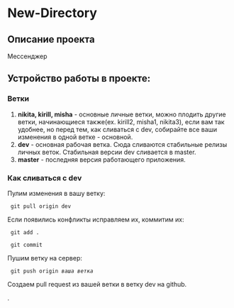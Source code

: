 # New-Directory
## Описание проекта
Мессенджер
## Устройство работы в проекте:
### Ветки
1. **nikita, kirill, misha** - основные личные ветки, можно плодить другие ветки, начинающиеся также(ex. kirill2, misha1, nikita3), если вам так удобнее, но перед тем, как сливаться с  dev, собирайте все ваши изменения в одной ветке - основной.
2. **dev** - основная рабочая ветка. Сюда сливаются стабильные релизы личных веток. Стабильная версии dev сливается в master.
3. **master** - последняя версия работающего приложения.

### Как сливаться с dev
Пулим изменения в вашу ветку:

<code> git pull origin dev </code>

Если появились конфликты исправляем их, коммитим их:

<code> git add . </code>

<code> git commit </code>

Пушим ветку на сервер:

<code> git push origin *ваша ветка* </code>

Создаем pull request из вашей ветки в ветку dev на github. 

.


